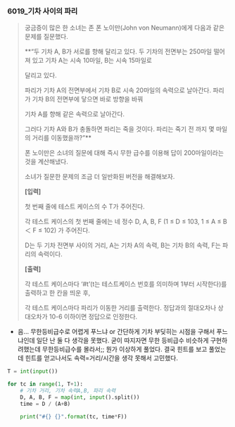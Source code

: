 ### 6019_기차 사이의 파리

> 궁금증이 많은 한 소녀는 존 폰 노이만(John von Neumann)에게 다음과 같은 문제를 질문했다.
>
> **“두 기차 A, B가 서로를 향해 달리고 있다. 두 기차의 전면부는 250마일 떨어져 있고 기차 A는 시속 10마일, B는 시속 15마일로
>
> 달리고 있다.
>
> 파리가 기차 A의 전면부에서 기차 B로 시속 20마일의 속력으로 날아간다. 파리가 기차 B의 전면부에 닿으면 바로 방향을 바꿔
>
> 기차 A를 향해 같은 속력으로 날아간다.
>
> 그러다 기차 A와 B가 충돌하면 파리는 죽을 것이다. 파리는 죽기 전 까지 몇 마일의 거리를 이동했을까?”**
>
> 
> 폰 노이만은 소녀의 질문에 대해 즉시 무한 급수를 이용해 답이 200마일이라는 것을 계산해냈다.
>
> 소녀가 질문한 문제의 조금 더 일반화된 버전을 해결해보자.
>
> 
> **[입력]**
>
> 첫 번째 줄에 테스트 케이스의 수 T가 주어진다.
>
> 각 테스트 케이스의 첫 번째 줄에는 네 정수 D, A, B, F (1 ≤ D ≤ 103, 1 ≤ A ≤ B ＜ F ≤ 102) 가 주어진다.
>
> D는 두 기차 전면부 사이의 거리, A는 기차 A의 속력, B는 기차 B의 속력, F는 파리의 속력이다.
>
> 
> **[출력]**
>
> 각 테스트 케이스마다 ‘#t’(t는 테스트케이스 번호를 의미하며 1부터 시작한다)를 출력하고 한 칸을 띄운 후,
>
> 각 테스트 케이스마다 파리가 이동한 거리를 출력한다. 정답과의 절대오차나 상대오차가 10-6 이하이면 정답으로 인정한다.





- 음... 무한등비급수로 어렵게 푸느냐 or 간단하게 기차 부딪히는 시점을 구해서 푸느냐인데 일단 난 둘 다 생각을 못했다. 굳이 따지자면 무한 등비급수 비슷하게 구현하려했는데 무한등비급수를 몰라서;; 뭔가 이상하게 풀었다. 결국 힌트를 보고 풀었는데 힌트를 얻고나서도 속력=거리/시간을 생각 못해서 고민했다.

```python
T = int(input())

for tc in range(1, T+1):
    # 기차 거리, 기차 속력A,B, 파리 속력
    D, A, B, F = map(int, input().split())
    time = D / (A+B)

    print("#{} {}".format(tc, time*F))

```

